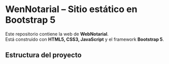 # WenNotarial – Sitio estático en Bootstrap 5

Este repositorio contiene la web de **WebNotarial**.  
Está construido con **HTML5, CSS3, JavaScript** y el framework **Bootstrap 5**.

## Estructura del proyecto


